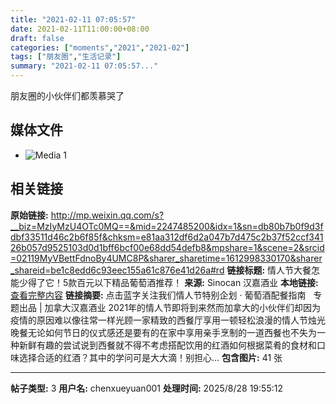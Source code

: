 ```yaml
---
title: "2021-02-11 07:05:57"
date: 2021-02-11T11:00:00+08:00
draft: false
categories: ["moments","2021","2021-02"]
tags: ["朋友圈","生活记录"]
summary: "2021-02-11 07:05:57..."
---
```


朋友圈的小伙伴们都羡慕哭了

## 媒体文件

- ![Media 1](/Moments/photos/2021-02-11/202102110705570.jpg)

## 相关链接

**原始链接:** http://mp.weixin.qq.com/s?__biz=MzIyMzU4OTc0MQ==&mid=2247485200&idx=1&sn=db80b7b0f9d3fdbf33511d46c2b6f85f&chksm=e81aa312df6d2a047b7d475c2b37f52ccf34126b057d9525103d0d1bff6bcf00e68dd54defb8&mpshare=1&scene=2&srcid=02119MyVBettFdnoBy4UMC8P&sharer_sharetime=1612998330170&sharer_shareid=be1c8edd6c93eec155a61c876e41d26a#rd
**链接标题:** 情人节大餐怎能少得了它！5款百元以下精品葡萄酒推荐！
**来源:** Sinocan 汉嘉酒业
**本地链接:** [查看完整内容](/link_content/2021/02/2021-02-11-1/link_content/)
**链接摘要:** 点击蓝字关注我们情人节特别企划 · 葡萄酒配餐指南   专题出品 | 加拿大汉嘉酒业 2021年的情人节即将到来然而加拿大的小伙伴们却因为疫情的原因难以像往常一样光顾一家精致的西餐厅享用一顿轻松浪漫的情人节烛光晚餐无论如何节日的仪式感还是要有的在家中享用亲手烹制的一道西餐也不失为一种新鲜有趣的尝试说到西餐就不得不考虑搭配饮用的红酒如何根据菜肴的食材和口味选择合适的红酒？其中的学问可是大大滴！别担心...
**包含图片:** 41 张

---

**帖子类型:** 3
**用户名:** chenxueyuan001
**处理时间:** 2025/8/28 19:55:12